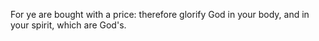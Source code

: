For ye are bought with a price: therefore glorify God in your body, and in your spirit, which are God's.
